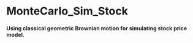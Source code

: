 # MonteCarlo_Sim_Stock
#### Using classical geometric Brownian motion for simulating stock price model. 

